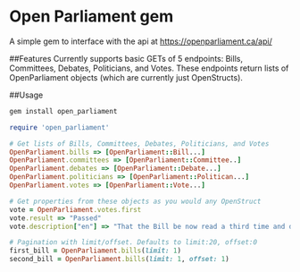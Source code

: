 # Open Parliament gem

A simple gem to interface with the api at https://openparliament.ca/api/

##Features
Currently supports basic GETs of 5 endpoints: Bills, Committees, Debates, Politicians, and Votes. These endpoints return lists of OpenParliament objects (which are currently just OpenStructs).

##Usage
```ruby
gem install open_parliament

require 'open_parliament'

# Get lists of Bills, Committees, Debates, Politicians, and Votes
OpenParliament.bills => [OpenParliament::Bill...]
OpenParliament.committees => [OpenParliament::Committee..]
OpenParliament.debates => [OpenParliament::Debate...]
OpenParliament.politicians => [OpenParliament::Politican...]
OpenParliament.votes => [OpenParliament::Vote...]

# Get properties from these objects as you would any OpenStruct
vote = OpenParliament.votes.first
vote.result => "Passed"
vote.description["en"] => "That the Bill be now read a third time and do pass."

# Pagination with limit/offset. Defaults to limit:20, offset:0
first_bill = OpenParliament.bills(limit: 1)
second_bill = OpenParliament.bills(limit: 1, offset: 1)
```
